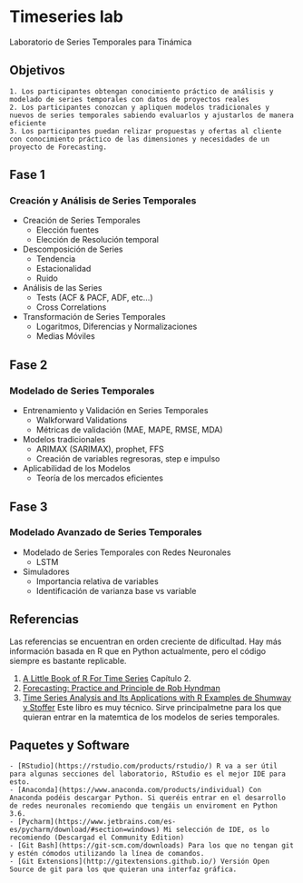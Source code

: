 # Timeseries lab
Laboratorio de Series Temporales para Tinámica

## Objetivos
    1. Los participantes obtengan conocimiento práctico de análisis y modelado de series temporales con datos de proyectos reales
    2. Los participantes conozcan y apliquen modelos tradicionales y nuevos de series temporales sabiendo evaluarlos y ajustarlos de manera eficiente
    3. Los participantes puedan relizar propuestas y ofertas al cliente con conocimiento práctico de las dimensiones y necesidades de un proyecto de Forecasting. 


## Fase 1
### Creación y Análisis de Series Temporales
   - Creación de Series Temporales
       - Elección fuentes
       - Elección de Resolución temporal
   - Descomposición de Series
       - Tendencia
       - Estacionalidad
       - Ruido
   - Análisis de las Series
       - Tests (ACF & PACF, ADF, etc…)
       - Cross Correlations
   - Transformación de Series Temporales
        - Logaritmos, Diferencias y Normalizaciones
        - Medias Móviles

## Fase 2
### Modelado de Series Temporales
   - Entrenamiento y Validación en Series Temporales
       - Walkforward Validations
       - Métricas de validación (MAE, MAPE, RMSE, MDA)
   - Modelos tradicionales 
      - ARIMAX (SARIMAX), prophet, FFS
      - Creación de variables regresoras, step e impulso
  - Aplicabilidad de los Modelos
      - Teoría de los mercados eficientes 


## Fase 3
### Modelado Avanzado de Series Temporales
   - Modelado de Series Temporales con Redes Neuronales
      - LSTM
   - Simuladores
      - Importancia relativa de variables
      - Identificación de varianza base vs variable




## Referencias 
Las referencias se encuentran en orden creciente de dificultad. Hay más información basada en R que en Python actualmente, pero el código siempre es bastante replicable.
1. [A Little Book of R For Time Series](https://buildmedia.readthedocs.org/media/pdf/a-little-book-of-r-for-time-series/latest/a-little-book-of-r-for-time-series.pdf) 
Capítulo 2.
2. [Forecasting: Practice and Principle de Rob Hyndman](https://otexts.com/fpp2/)  
3. [Time Series Analysis and Its Applications with R Examples de Shumway y Stoffer](https://www.researchgate.net/publication/265365840_Time_Series_Analysis_and_Its_Applications_With_R_Examples) Este libro es muy técnico. Sirve principalmetne para los que quieran entrar en la matemtica de los modelos de series temporales.

## Paquetes y Software
    - [RStudio](https://rstudio.com/products/rstudio/) R va a ser útil para algunas secciones del laboratorio, RStudio es el mejor IDE para esto.
    - [Anaconda](https://www.anaconda.com/products/individual) Con Anaconda podéis descargar Python. Si queréis entrar en el desarrollo de redes neuronales recomiendo que tengáis un enviroment en Python 3.6. 
    - [Pycharm](https://www.jetbrains.com/es-es/pycharm/download/#section=windows) Mi selección de IDE, os lo recomiendo (Descargad el Community Edition)
    - [Git Bash](https://git-scm.com/downloads) Para los que no tengan git y estén cómodos utilizando la línea de comandos. 
    - [Git Extensions](http://gitextensions.github.io/) Versión Open Source de git para los que quieran una interfaz gráfica. 

